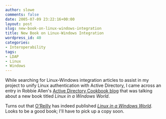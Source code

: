 ```yaml
---
author: slowe
comments: false
date: 2005-07-09 23:22:16+00:00
layout: post
slug: new-book-on-linux-windows-integration
title: New Book on Linux-Windows Integration
wordpress_id: 40
categories:
- Interoperability
tags:
- LDAP
- Linux
- Windows
---
```


While searching for Linux-Windows integration articles to assist in my project to unify Linux authentication with Active Directory, I came across an entry in Robbie Allen's [Active Directory Cookbook blog](http://www.rallenhome.com/blog/adcookbook/) that was talking about a new book titled _Linux in a Windows World_.

Turns out that [O'Reilly](http://www.oreilly.com/) has indeed published _[Linux in a Windows World](http://www.oreilly.com/catalog/linuxwinworld/)_. Looks to be a good book; I'll have to pick up a copy soon.
